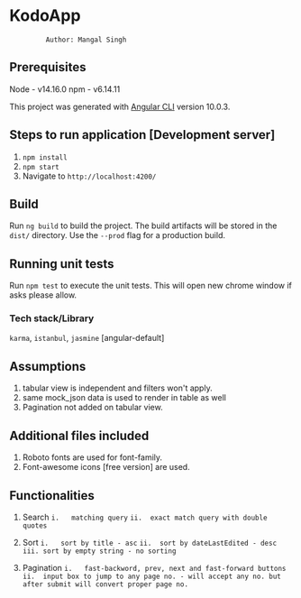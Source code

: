 # KodoApp

`          Author: Mangal Singh
                                                `

## Prerequisites
Node - v14.16.0
npm - v6.14.11

This project was generated with [Angular CLI](https://github.com/angular/angular-cli) version 10.0.3.

## Steps to run application [Development server]

1. `npm install`
2. `npm start`
3. Navigate to `http://localhost:4200/`


## Build

Run `ng build` to build the project. The build artifacts will be stored in the `dist/` directory. Use the `--prod` flag for a production build.

## Running unit tests

Run `npm test` to execute the unit tests. This will open new chrome window if asks please allow.

### Tech stack/Library

`karma`, `istanbul`, `jasmine` [angular-default]

## Assumptions

1. tabular view is independent and filters won't apply.
2. same mock_json data is used to render in table as well
3. Pagination not added on tabular view.


## Additional files included

1. Roboto fonts are used for font-family.
2. Font-awesome icons [free version] are used.


## Functionalities

1. Search
  `i.   matching query`
  `ii.  exact match query with double quotes`

2. Sort
  `i.   sort by title - asc`
  `ii.  sort by dateLastEdited - desc`
  `iii. sort by empty string - no sorting `

3. Pagination
  `i.   fast-backword, prev, next and fast-forward buttons `
  `ii.  input box to jump to any page no. - will accept any no. but after submit will convert proper page no.`
